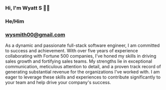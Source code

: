### Hi, I'm Wyatt S 👋🦉
### He/Him
### wysmith00@gmail.com

  As a dynamic and passionate full-stack software engineer, I am committed to success and achievement. With over five years of experience collaborating with Fortune 500 companies, I've honed my skills in driving sales growth and fortifying sales teams. My strengths lie in exceptional communication, meticulous attention to detail, and a proven track record of generating substantial revenue for the organizations I've worked with. I am eager to leverage these skills and experiences to contribute significantly to your team and help drive your company's success.
